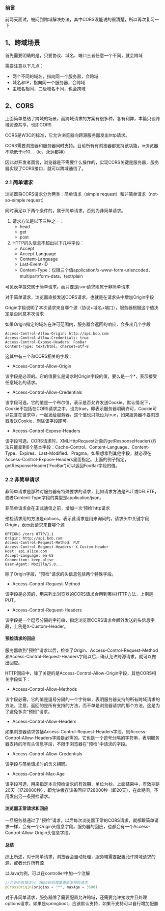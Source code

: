 ### 前言

前两天面试，被问到跨域解决办法，其中CORS没能说的很清楚，所以再次复习一下

## 1、跨域场景

首先需要明确的是，只要协议、域名、端口三者任意一个不同，就会跨域

需要注意以下几点：
- 两个不同的域名，指向同一个服务器，会跨域
- 域名和IP，指向同一个服务器，会跨域
- 主域名相同，二级域名不同，也会跨域

## 2、CORS

上面简单总结了跨域的场景，而跨域请求的方案有很多种，各有利弊，本篇只谈跨域资源共享，也即CORS

CORS是W3C的标准，它允许浏览器向跨源服务器发出http请求。

CORS需要浏览器和服务器同时支持。目前所有有浏览器都支持该功能，ie浏览器不能低于ie10...（ie，永远都神）

因此对开发者而言，浏览器是不需要什么操作的，实现CORS关键是服务器，服务器实现了CORS接口，就可以跨域通信了。

### 2.1 简单请求

浏览器将CORS请求分为两类：简单请求（simple request）和非简单请求（not-so-simple request）

同时满足以下两个条件的，属于简单请求，否则为非简单请求。

1. 请求方法是以下三种之一：
    - head
    - get
    - post
2. HTTP的头信息不超出以下几种字段：
    - Accept
    - Accept-Language
    - Content-Language
    - Last-Event-ID
    - Content-Type：仅限三个值application/x-www-form-urlencoded、multipart/form-data、text/plain

可见表单提交属于简单请求，而只要是json请求则属于非简单请求

对于简单请求，浏览器直接发送CORS请求，也就是在请求头中增加Origin字段

Origin字段说明了本次请求来自哪个源（协议+域名+端口），服务器根据这个值决定是否同意本次请求

如果Origin指定的域名在许可范围内，服务器会返回的响应，会多出几个字段

```
Access-Control-Allow-Origin: http://api.bob.com
Access-Control-Allow-Credentials: true
Access-Control-Expose-Headers: FooBar
Content-Type: text/html; charset=utf-8
```

这其中有三个和CORS相关的字段：
- Access-Control-Allow-Origin

该字段是必须的。它的值要么是请求时Origin字段的值，要么是一个*，表示接受任意域名的请求。

- Access-Control-Allow-Credentials

该字段可选。它的值是一个布尔值，表示是否允许发送Cookie。默认情况下，Cookie不包括在CORS请求之中。设为true，即表示服务器明确许可，Cookie可以包含在请求中，一起发给服务器。这个值也只能设为true，如果服务器不要浏览器发送Cookie，删除该字段即可。

- Access-Control-Expose-Headers

该字段可选。CORS请求时，XMLHttpRequest对象的getResponseHeader()方法只能拿到6个基本字段：Cache-Control、Content-Language、Content-Type、Expires、Last-Modified、Pragma。如果想拿到其他字段，就必须在Access-Control-Expose-Headers里面指定。上面的例子指定，getResponseHeader('FooBar')可以返回FooBar字段的值。

### 2.2 非简单请求

非简单请求是那种对服务器有特殊要求的请求，比如请求方法是PUT或DELETE，或者Content-Type字段的类型是application/json。

非简单请求会在正式通信之前，增加一次‘预检’http请求

预检请求用的方法是options，表示此请求是用来询问的，请求头中关键字段Origin，表示此请求来自哪个源

```
OPTIONS /cors HTTP/1.1
Origin: http://api.bob.com
Access-Control-Request-Method: PUT
Access-Control-Request-Headers: X-Custom-Header
Host: api.alice.com
Accept-Language: en-US
Connection: keep-alive
User-Agent: Mozilla/5.0...
```

除了Origin字段，"预检"请求的头信息包括两个特殊字段。

- Access-Control-Request-Method

该字段是必须的，用来列出浏览器的CORS请求会用到哪些HTTP方法，上例是PUT。

- Access-Control-Request-Headers

该字段是一个逗号分隔的字符串，指定浏览器CORS请求会额外发送的头信息字段，上例是X-Custom-Header。

#### 预检请求的回应

服务器收到"预检"请求以后，检查了Origin、Access-Control-Request-Method和Access-Control-Request-Headers字段以后，确认允许跨源请求，就可以做出回应。

HTTP回应中，除了关键的是Access-Control-Allow-Origin字段，其他CORS相关字段如下：

- Access-Control-Allow-Methods

该字段必需，它的值是逗号分隔的一个字符串，表明服务器支持的所有跨域请求的方法。注意，返回的是所有支持的方法，而不单是浏览器请求的那个方法。这是为了避免多次"预检"请求。

- Access-Control-Allow-Headers

如果浏览器请求包括Access-Control-Request-Headers字段，则Access-Control-Allow-Headers字段是必需的。它也是一个逗号分隔的字符串，表明服务器支持的所有头信息字段，不限于浏览器在"预检"中请求的字段。

- Access-Control-Allow-Credentials

该字段与简单请求时的含义相同。

- Access-Control-Max-Age

该字段可选，用来指定本次预检请求的有效期，单位为秒。上面结果中，有效期是20天（1728000秒），即允许缓存该条回应1728000秒（即20天），在此期间，不用发出另一条预检请求。

#### 浏览器正常请求和回应

一旦服务器通过了"预检"请求，以后每次浏览器正常的CORS请求，就都跟简单请求一样，会有一个Origin头信息字段。服务器的回应，也都会有一个Access-Control-Allow-Origin头信息字段。


#### 总结

综上所述，对于简单请求，浏览器会自动处理，服务端需要配置允许跨域请求的源，或者允许所有源

以Java为例，可以在controller中加一个注解
```java
//允许所有域访问，3600秒后需要重新发预检请求
@CrossOrigin(origins = "*", maxAge = 3600)
```
对于非简单请求，服务器除了需要配置允许跨域，还需要允许接收并且处理options请求，如果是springboot，应该默认支持，如果不支持可以自行增加配置